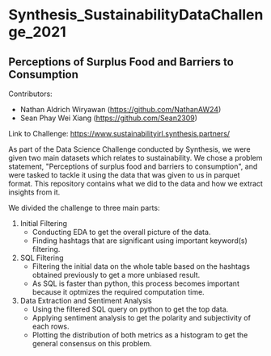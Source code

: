# Synthesis_SustainabilityDataChallenge_2021
## Perceptions of Surplus Food and Barriers to Consumption

Contributors:
- Nathan Aldrich Wiryawan (https://github.com/NathanAW24)
- Sean Phay Wei Xiang (https://github.com/Sean2309)

Link to Challenge:
https://www.sustainabilityirl.synthesis.partners/

As part of the Data Science Challenge conducted by Synthesis, we were given two main datasets which relates to sustainability. We chose a problem statement, "Perceptions of surplus food and barriers to consumption", and were tasked to tackle it using the data that was given to us in parquet format. This repository contains what we did to the data and how we extract insights from it.

We divided the challenge to three main parts:
1. Initial Filtering
   - Conducting EDA to get the overall picture of the data.
   - Finding hashtags that are significant using important keyword(s) filtering.
2. SQL Filtering
   - Filtering the initial data on the whole table based on the hashtags obtained previously to get a more unbiased result.
   - As SQL is faster than python, this process becomes important because it optmizes the required computation time.
3. Data Extraction and Sentiment Analysis
   - Using the filtered SQL query on python to get the top data.
   - Applying sentiment analysis to get the polarity and subjectivity of each rows.
   - Plotting the distribution of both metrics as a histogram to get the general consensus on this problem.
